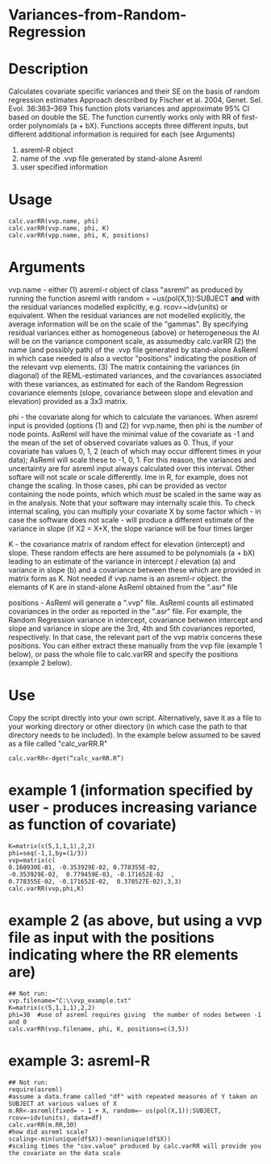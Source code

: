 # Variances-from-Random-Regression

# Description
Calculates covariate specific variances and their SE on the basis of random regression estimates
Approach described by Fischer et al. 2004, Genet. Sel. Evol. 36:363–369
This function plots variances and approximate 95% CI based on double the SE. The function currently works only with RR of first-order polynomials (a + bX). 
Functions accepts three different inputs, but different additional information is required for each (see Arguments)
1. asreml-R object
2. name of the .vvp file generated by stand-alone Asreml
3. user specified information

# Usage
```
calc.varRR(vvp.name, phi)
calc.varRR(vvp.name, phi, K)
calc.varRR(vpp.name, phi, K, positions)
```

# Arguments 

vvp.name - either (1) asreml-r object of class "asreml" as produced by running the function asreml with random = ~us(pol(X,1)):SUBJECT **and** with the residual variances modelled explicitly, e.g. rcov=~idv(units) or equivalent. When the residual variances are not modelled explicitly, the average information will be on the scale of the "gammas". By specifying residual variances either as homogeneous (above) or heterogeneous the AI will be on the variance component scale, as assumedby calc.varRR (2) the name (and possibly path) of the .vvp file generated by stand-alone AsReml in which case needed is also a vector "positions" indicating the position of the relevant vvp elements. (3) The matrix containing the variances (in diagonal) of the REML-estimated variances, and the covariances associated with these variances, as estimated for each of the Random Regression covariance elements (slope, covariance between slope and elevation and elevation) provided as a 3x3 matrix. 

phi - the covariate along for which to calculate the variances. When asreml input is provided (options (1) and (2) for vvp.name, then phi is the *number* of node points. AsReml will have the minimal value of the covariate as -1 and the mean of the set of observed covariate values as 0. Thus, if your covariate has values 0, 1, 2 (each of which may occur different times in your data); AsReml will scale these to -1, 0, 1. For this reason, the variances and uncertainty are for asreml input always calculated over this interval. Other softare will not scale or scale  differently. lme in R, for example, does not change the scaling. In those cases, phi can be provided as vector containing the node points, which which *must* be scaled in the same way as in the analysis. Note that your software may internally scale this. To check internal scaling, you can multiply your covariate X by some factor which - in case the software does not scale - will produce a different estimate of the variance in slope (if X2 = X+X, the slope variance will be four times larger 

K - the covariance matrix of random effect for elevation (intercept) and slope. These random effects are here assumed to be polynomials (a + bX) leading to an estimate of the variance in intercept / elevation (a) and variance in slope (b) and a covariance between these which are provided in matrix form as K. Not needed if vvp.name is an asreml-r object. the elemants of K are in stand-alone AsReml obtained from the ".asr" file

positions - AsReml will generate a ".vvp" file. AsReml counts all estimated covariances in the order as reported in the ".asr" file. For example, the Random Regression variance in intercept, covariance between intercept and slope and variance in slope are the 3rd, 4th and 5th covariances reported, respectively. In that case, the relevant part of the vvp matrix concerns these positions. You can either extract these manually from the vvp file (example 1 below), or pass the whole file to calc.varRR and specify the positions (example 2 below).

# Use
Copy the script directly into your own script.
Alternatively, save it as a file to your working directory or other directory (in which case the path to that directory needs to be included). In the example below assumed to be saved as a file called "calc_varRR.R"
```
calc.varRR<-dget(“calc_varRR.R”)
```

# example 1 (information specified by user - produces increasing variance as function of covariate) 
```
K=matrix(c(5,1,1,1),2,2)
phi=seq(-1,1,by=(1/3))
vvp=matrix(c(
0.160930E-01, -0.353929E-02, 0.778355E-02,
-0.353929E-02,  0.779459E-03, -0.171652E-02  ,
0.778355E-02, -0.171652E-02,  0.378527E-02),3,3)
calc.varRR(vvp,phi,K)
```

# example 2 (as above, but using a vvp file as input with the positions indicating where the RR elements are)
```
## Not run:
vvp.filename="C:\\vvp_example.txt"
K=matrix(c(5,1,1,1),2,2)
phi=30  #use of asreml requires giving  the number of nodes between -1 and 0 
calc.varRR(vvp.filename, phi, K, positions=c(3,5))
```

# example 3: asreml-R
```
## Not run:
require(asreml)
#assume a data.frame called "df" with repeated measures of Y taken on SUBJECT at various values of X
m.RR<-asreml(fixed= ~ 1 + X, random=~ us(pol(X,1)):SUBJECT, rcov=~idv(units), data=df)
calc.varRR(m.RR,30)
#how did asreml scale? 
scaling<-min(unique(df$X))-mean(unique(df$X))
#scaling times the "cov.value" produced by calc.varRR will provide you the covariate on the data scale
```
